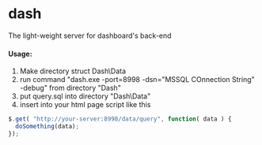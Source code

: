# dash
The light-weight server for dashboard's back-end

#### Usage:
1. Make directory struct 
   Dash\Data
2. run command "dash.exe -port=8998 -dsn="MSSQL COnnection String" -debug" from directory "Dash"
3. put query.sql into directory "Dash\Data"
4. insert into your html page script like this
```javascript
$.get( "http://your-server:8998/data/query", function( data ) {
  doSomething(data);
});
```

